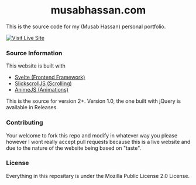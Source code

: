<h1 align="center">
    musabhassan.com
</h1>

This is the source code for my (Musab Hassan) personal portfolio.

[![Visit Live Site](https://img.shields.io/badge/Visit%20Live%20Site-success?style=for-the-badge)](https://musabhassan.com)

### Source Information
This website is built with
- [Svelte (Frontend Framework)](https://svelte.dev/)
- [SlickscrollJS (Scrolling)](https://github.com/Musab-Hassan/slickscrolljs)
- [AnimeJS (Animations)](https://animejs.com/)

This is the source for version 2+. Version 1.0, the one built with jQuery is available in Releases.

### Contributing
Your welcome to fork this repo and modify in whatever way you please however I wont really accept pull requests because this is a live website and due to the nature of the website being based on "taste".

### License
Everything in this repositary is under the Mozilla Public License 2.0 License.

